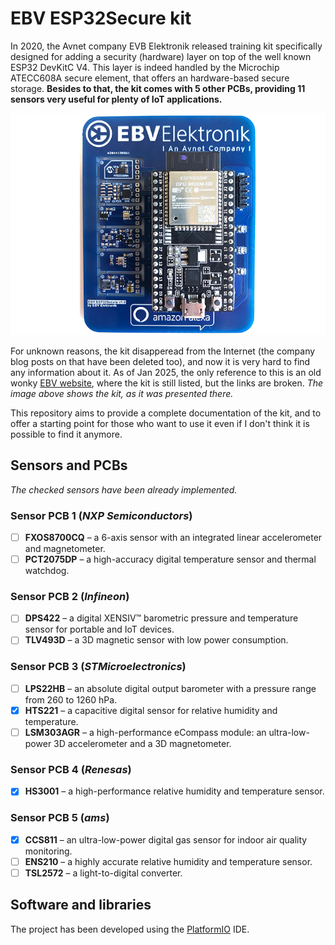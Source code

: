 # EBV ESP32Secure kit 

In 2020, the Avnet company EVB Elektronik released training kit specifically designed for adding a security (hardware) layer on top of the well known ESP32 DevKitC V4. This layer is indeed handled by the Microchip ATECC608A secure element, that offers an hardware-based secure storage. **Besides to that, the kit comes with 5 other PCBs, providing 11 sensors very useful for plenty of IoT applications.**

![EBV ESP32Secure kit](ESPSecure.jpg)

For unknown reasons, the kit disapperead from the Internet (the company blog posts on that have been deleted too), and now it is very hard to find any information about it. As of Jan 2025, the only reference to this is an old wonky [EBV website](https://www.iotconnect.io/ebv/), where the kit is still listed, but the links are broken. _The image above shows the kit, as it was presented there._

This repository aims to provide a complete documentation of the kit, and to offer a starting point for those who want to use it even if I don't think it is possible to find it anymore.

## Sensors and PCBs

_The checked sensors have been already implemented._

### Sensor PCB 1 (*NXP Semiconductors*)

- [ ] **FXOS8700CQ** – a 6-axis sensor with an integrated linear accelerometer and magnetometer.
- [ ] **PCT2075DP** – a high-accuracy digital temperature sensor and thermal watchdog.

### Sensor PCB 2 (*Infineon*)

- [ ] **DPS422** – a digital XENSIV™ barometric pressure and temperature sensor for portable and IoT devices.
- [ ] **TLV493D** – a 3D magnetic sensor with low power consumption.

### Sensor PCB 3 (*STMicroelectronics*)

- [ ] **LPS22HB** – an absolute digital output barometer with a pressure range from 260 to 1260 hPa.
- [x] **HTS221** – a capacitive digital sensor for relative humidity and temperature.
- [ ] **LSM303AGR** – a high-performance eCompass module: an ultra-low-power 3D accelerometer and a 3D magnetometer.

### Sensor PCB 4 (*Renesas*)

- [x] **HS3001** – a high-performance relative humidity and temperature sensor.

### Sensor PCB 5 (*ams*)

- [x] **CCS811** – an ultra-low-power digital gas sensor for indoor air quality monitoring.
- [ ] **ENS210** – a highly accurate relative humidity and temperature sensor.
- [ ] **TSL2572** – a light-to-digital converter.

## Software and libraries  

The project has been developed using the [PlatformIO](https://platformio.org/) IDE.